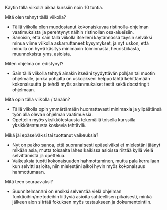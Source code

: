 Käytin tällä viikolla aikaa kurssiin noin 10 tuntia. 

Mitä olen tehnyt tällä viikolla?
- Tällä viikolla olen muodostanut kokonaiskuvaa ristinolla-ohjelman vaatimuksista ja perehtynyt näihin ristinollan osa-alueisiin.
- Sanoisin, että sain tällä viikolla itselleni käytännössä täysin selväksi minua viime viikolla askarruttaneet kysymykset,
  ja nyt uskon, että minulla on hyvä käsitys minimaxin toiminnasta, heuristiikasta, muunnoksista yms. asioista.
  
Miten ohjelma on edistynyt?
- Sain tällä viikolla tehtyä ainakin itseäni tyydyttävän pohjan tai muotin ohjelmalle, jonka pohjalta on uskoakseni helppo lähtä kehittämään kokonaisuutta
  ja tehdä myös asianmukaiset testit sekä docstringit ohjelmaan.
  
Mitä opin tällä viikolla / tänään?
- Tällä viikolla opin ymmärtämään huomattavasti minimaxia ja ylipäätänsä työn alla olevan ohjelman vaatimuksia.
- Opettelin myös yksikkötestausta tekemällä toisella kurssilla yksikkötestausta koskevia tehtäviä.

Mikä jäi epäselväksi tai tuottanut vaikeuksia?
- Nyt on pakko sanoa, että suoranaisesti epäselväksi ei mielestäni jäänyt mikään asia, mutta toisaalta lähes kaikissa asioissa riittää kyllä vielä selvittämistä ja opettelua. 
- Vaikeuksia tuotti kokonaisuuden hahmottaminen, mutta pala kerrallaan kun selvitti asioita, niin mielestäni alkoi hyvin myös kokonaisuus hahmottumaan.
  
Mitä teen seuraavaksi?
- Suunnitelmanani on ensiksi selventää vielä ohjelman funktioihin/metodeihin liittyviä asioita suhteellisen pikaisesti,
  minkä jälkeen aion siirtää fokuksen myös testaukseen ja dokumentointiin.

